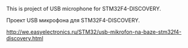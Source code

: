This is project of USB microphone for STM32F4-DISCOVERY.

Проект USB микрофона для STM32F4-DISCOVERY.

http://we.easyelectronics.ru/STM32/usb-mikrofon-na-baze-stm32f4-discovery.html

